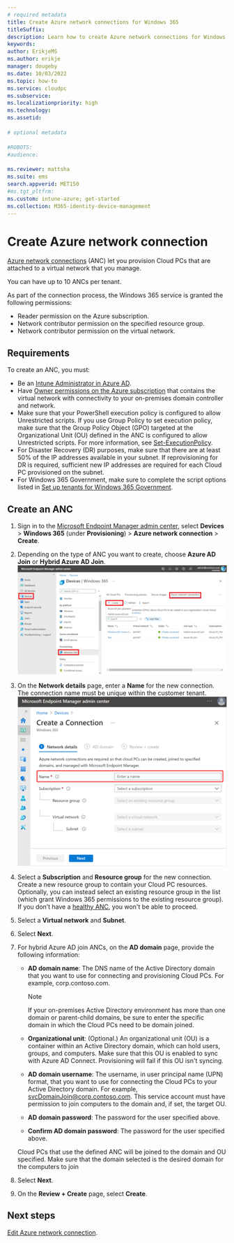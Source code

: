 ```yaml
---
# required metadata
title: Create Azure network connections for Windows 365
titleSuffix:
description: Learn how to create Azure network connections for Windows 365.
keywords:
author: ErikjeMS  
ms.author: erikje
manager: dougeby
ms.date: 10/03/2022
ms.topic: how-to
ms.service: cloudpc
ms.subservice:
ms.localizationpriority: high
ms.technology:
ms.assetid: 

# optional metadata

#ROBOTS:
#audience:

ms.reviewer: mattsha
ms.suite: ems
search.appverid: MET150
#ms.tgt_pltfrm:
ms.custom: intune-azure; get-started
ms.collection: M365-identity-device-management
---
```


# Create Azure network connection

[Azure network connections](azure-network-connections.md) (ANC) let you provision Cloud PCs that are attached to a virtual network that you manage.

You can have up to 10 ANCs per tenant.

As part of the connection process, the Windows 365 service is granted the following permissions:

- Reader permission on the Azure subscription.
- Network contributor permission on the specified resource group.
- Network contributor permission on the virtual network.

## Requirements

To create an ANC, you must:

- Be an [Intune Administrator in Azure AD](/azure/active-directory/roles/permissions-reference).
- Have [Owner permissions on the Azure subscription](/azure/cost-management-billing/manage/add-change-subscription-administrator) that contains the virtual network with connectivity to your on-premises domain controller and network.
- Make sure that your PowerShell execution policy is configured to allow Unrestricted scripts. If you use Group Policy to set execution policy, make sure that the Group Policy Object (GPO) targeted at the Organizational Unit (OU) defined in the ANC is configured to allow Unrestricted scripts. For more information, see [Set-ExecutionPolicy](/powershell/module/microsoft.powershell.security/set-executionpolicy).
- For Disaster Recovery (DR) purposes, make sure that there are at least 50% of the IP addresses available in your subnet. If reprovisioning for DR is required, sufficient new IP addresses are required for each Cloud PC provisioned on the subnet.
- For Windows 365 Government, make sure to complete the script options listed in [Set up tenants for Windows 365 Government](set-up-tenants-windows-365-gcc.md).

## Create an ANC

1. Sign in to the [Microsoft Endpoint Manager admin center](https://go.microsoft.com/fwlink/?linkid=2109431), select **Devices** > **Windows 365** (under **Provisioning**) > **Azure network connection** > **Create**.
2. Depending on the type of ANC you want to create, choose **Azure AD Join** or **Hybrid Azure AD Join**.
    ![Screenshot of create connection dropdown](./media/create-azure-network-connection/create-connection-dropdown.png)
3. On the **Network details** page, enter a **Name** for the new connection. The connection name must be unique within the customer tenant.
    ![Screenshot of Name field](./media/create-azure-network-connection/connection-name.png)
4. Select a **Subscription** and **Resource group** for the new connection. Create a new resource group to contain your Cloud PC resources. Optionally, you can instead select an existing resource group in the list (which grant Windows 365 permissions to the existing resource group). If you don’t have a [healthy ANC](health-checks.md), you won't be able to proceed.
5. Select a **Virtual network** and **Subnet**.
6. Select **Next**.
7. For hybrid Azure AD join ANCs, on the **AD domain** page, provide the following information:

    - **AD domain name**: The DNS name of the Active Directory domain that you want to use for connecting and provisioning Cloud PCs. For example, corp.contoso.com.

        > [!NOTE]
        > If your on-premises Active Directory environment has more than one domain or parent-child domains, be sure to enter the specific domain in which the Cloud PCs need to be domain joined.

    - **Organizational unit**: (Optional.) An organizational unit (OU) is a container within an Active Directory domain, which can hold users, groups, and computers. Make sure that this OU is enabled to sync with Azure AD Connect. Provisioning will fail if this OU isn't syncing.
    - **AD domain username**: The username, in user principal name (UPN) format, that you want to use for connecting the Cloud PCs to your Active Directory domain. For example, svcDomainJoin@corp.contoso.com. This service account must have permission to join computers to the domain and, if set, the target OU.
    - **AD domain password**: The password for the user specified above.
    - **Confirm AD domain password**: The password for the user specified above.

    Cloud PCs that use the defined ANC will be joined to the domain and OU specified. Make sure that the domain selected is the desired domain for the computers to join

8. Select **Next**.
9. On the **Review + Create** page, select **Create**.

<!-- ########################## -->
## Next steps

[Edit Azure network connection](edit-azure-network-connection.md).
